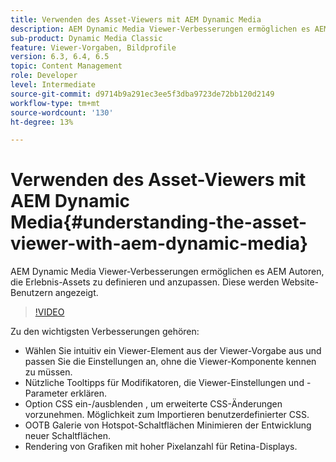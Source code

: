```yaml
---
title: Verwenden des Asset-Viewers mit AEM Dynamic Media
description: AEM Dynamic Media Viewer-Verbesserungen ermöglichen es AEM Autoren, die Erlebnis-Assets zu definieren und anzupassen. Diese werden Website-Benutzern angezeigt.
sub-product: Dynamic Media Classic
feature: Viewer-Vorgaben, Bildprofile
version: 6.3, 6.4, 6.5
topic: Content Management
role: Developer
level: Intermediate
source-git-commit: d9714b9a291ec3ee5f3dba9723de72bb120d2149
workflow-type: tm+mt
source-wordcount: '130'
ht-degree: 13%

---
```



# Verwenden des Asset-Viewers mit AEM Dynamic Media{#understanding-the-asset-viewer-with-aem-dynamic-media}

AEM Dynamic Media Viewer-Verbesserungen ermöglichen es AEM Autoren, die Erlebnis-Assets zu definieren und anzupassen. Diese werden Website-Benutzern angezeigt.

>[!VIDEO](https://video.tv.adobe.com/v/17783/?quality=9&learn=on)

Zu den wichtigsten Verbesserungen gehören:

* Wählen Sie intuitiv ein Viewer-Element aus der Viewer-Vorgabe aus und passen Sie die Einstellungen an, ohne die Viewer-Komponente kennen zu müssen.
* Nützliche Tooltipps für Modifikatoren, die Viewer-Einstellungen und -Parameter erklären.
* Option CSS ein-/ausblenden , um erweiterte CSS-Änderungen vorzunehmen. Möglichkeit zum Importieren benutzerdefinierter CSS.
* OOTB Galerie von Hotspot-Schaltflächen Minimieren der Entwicklung neuer Schaltflächen.
* Rendering von Grafiken mit hoher Pixelanzahl für Retina-Displays.